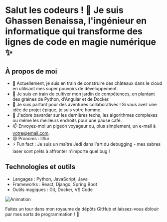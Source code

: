 # Salut les codeurs ! 👋 Je suis Ghassen Benaissa, l'ingénieur en informatique qui transforme des lignes de code en magie numérique ✨

## À propos de moi
- 🔭 Actuellement, je suis en train de construire des châteaux dans le cloud en utilisant mes super pouvoirs de développement.
- 🌱 Je suis en train de cultiver mon jardin de compétences, en plantant des graines de Python, d'Angular et de Docker.
- 👯 Je suis partant pour des aventures collaboratives ! Si vous avez une idée de projet épique, je suis votre homme.
- 💬 J'adore bavarder sur les dernières techs, les algorithmes complexes ou même les meilleurs endroits pour une pause café.
- 📫 Envoyez-moi un pigeon voyageur ou, plus simplement, un e-mail à [votre@email.com](mailto:votre@email.com).
- 😄 Pronoms : Il/lui
- ⚡ Fun fact : Je suis un maître Jedi dans l'art du debugging - mes sabres laser sont prêts à affronter n'importe quel bug !

## Technologies et outils
- Langages : Python, JavaScript, Java
- Frameworks : React, Django, Spring Boot
- Outils magiques : Git, Docker, VS Code

![Animation](https://media.giphy.com/media/ZVik7pBtu9dNS/giphy.gif)

Faites un tour dans mon royaume de dépôts GitHub et laissez-vous éblouir par mes sorts de programmation ! 🚀
